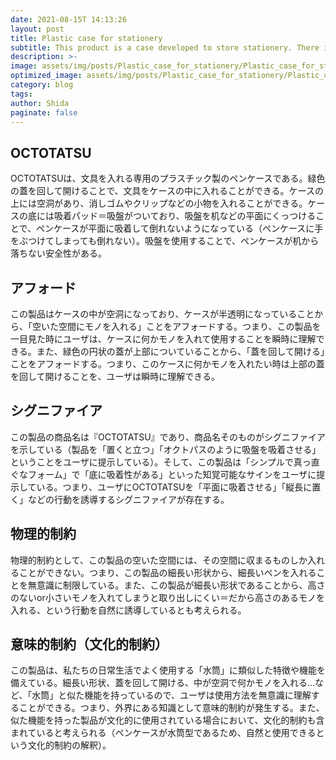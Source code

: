 ```yaml
---
date: 2021-08-15T 14:13:26
layout: post
title: Plastic case for stationery
subtitle: This product is a case developed to store stationery. There is a suction cup on the bottom.
description: >-
image: assets/img/posts/Plastic_case_for_stationery/Plastic_case_for_stationery.jpg
optimized_image: assets/img/posts/Plastic_case_for_stationery/Plastic_case_for_stationery_resized_thumbnail.jpg
category: blog
tags: 
author: Shida
paginate: false
---
```


## OCTOTATSU

OCTOTATSUは、文具を入れる専用のプラスチック製のペンケースである。緑色の蓋を回して開けることで、文具をケースの中に入れることができる。ケースの上には空洞があり、消しゴムやクリップなどの小物を入れることができる。ケースの底には吸着パッド＝吸盤がついており、吸盤を机などの平面にくっつけることで、ペンケースが平面に吸着して倒れないようになっている（ペンケースに手をぶつけてしまっても倒れない）。吸盤を使用することで、ペンケースが机から落ちない安全性がある。

## アフォード

この製品はケースの中が空洞になっており、ケースが半透明になっていることから、「空いた空間にモノを入れる」ことをアフォードする。つまり、この製品を一目見た時にユーザは、ケースに何かモノを入れて使用することを瞬時に理解できる。また、緑色の円状の蓋が上部についていることから、「蓋を回して開ける」ことをアフォードする。つまり、このケースに何かモノを入れたい時は上部の蓋を回して開けることを、ユーザは瞬時に理解できる。

## シグニファイア

この製品の商品名は『OCTOTATSU』であり、商品名そのものがシグニファイアを示している（製品を「置くと立つ」「オクトパスのように吸盤を吸着させる」ということをユーザに提示している）。そして、この製品は「シンプルで真っ直ぐなフォーム」で「底に吸着性がある」といった知覚可能なサインをユーザに提示している。つまり、ユーザにOCTOTATSUを「平面に吸着させる」「縦長に置く」などの行動を誘導するシグニファイアが存在する。

## 物理的制約

物理的制約として、この製品の空いた空間には、その空間に収まるものしか入れることができない。つまり、この製品の細長い形状から、細長いペンを入れることを無意識に制限している。また、この製品が細長い形状であることから、高さのないor小さいモノを入れてしまうと取り出しにくい＝だから高さのあるモノを入れる、という行動を自然に誘導しているとも考えられる。

## 意味的制約（文化的制約）

この製品は、私たちの日常生活でよく使用する「水筒」に類似した特徴や機能を備えている。細長い形状、蓋を回して開ける、中が空洞で何かモノを入れる…など、「水筒」と似た機能を持っているので、ユーザは使用方法を無意識に理解することができる。つまり、外界にある知識として意味的制約が発生する。また、似た機能を持った製品が文化的に使用されている場合において、文化的制約も含まれていると考えられる（ペンケースが水筒型であるため、自然と使用できるという文化的制約の解釈）。